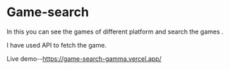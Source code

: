# Game-search
In this you can see the games of different platform and search the games .

I have used API to fetch the game.

Live demo--https://game-search-gamma.vercel.app/

